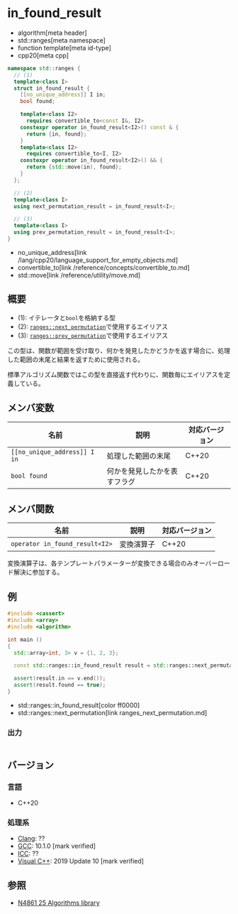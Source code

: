 # in_found_result
* algorithm[meta header]
* std::ranges[meta namespace]
* function template[meta id-type]
* cpp20[meta cpp]

```cpp
namespace std::ranges {
  // (1)
  template<class I>
  struct in_found_result {
    [[no_unique_address]] I in;
    bool found;

    template<class I2>
      requires convertible_to<const I&, I2>
    constexpr operator in_found_result<I2>() const & {
      return {in, found};
    }
    template<class I2>
      requires convertible_to<I, I2>
    constexpr operator in_found_result<I2>() && {
      return {std::move(in), found};
    }
  };

  // (2)
  template<class I>
  using next_permutation_result = in_found_result<I>;

  // (3)
  template<class I>
  using prev_permutation_result = in_found_result<I>;
}
```
* no_unique_address[link /lang/cpp20/language_support_for_empty_objects.md]
* convertible_to[link /reference/concepts/convertible_to.md]
* std::move[link /reference/utility/move.md]

## 概要
* (1): イテレータと`bool`を格納する型
* (2): [`ranges::next_permutation`](ranges_next_permutation.md)で使用するエイリアス
* (3): [`ranges::prev_permutation`](ranges_prev_permutation.md)で使用するエイリアス

この型は、関数が範囲を受け取り、何かを発見したかどうかを返す場合に、処理した範囲の末尾と結果を返すために使用される。

標準アルゴリズム関数ではこの型を直接返す代わりに、関数毎にエイリアスを定義している。


## メンバ変数

| 名前                          | 説明                         | 対応バージョン |
|-------------------------------|------------------------------|----------------|
| `[[no_unique_address]] I in`  | 処理した範囲の末尾           | C++20          |
| `bool found`                  | 何かを発見したかを表すフラグ | C++20          |


## メンバ関数

| 名前                           | 説明           | 対応バージョン |
|--------------------------------|----------------|----------------|
| `operator in_found_result<I2>` | 変換演算子     | C++20          |

変換演算子は、各テンプレートパラメーターが変換できる場合のみオーバーロード解決に参加する。


## 例
```cpp example
#include <cassert>
#include <array>
#include <algorithm>

int main ()
{
  std::array<int, 3> v = {1, 2, 3};

  const std::ranges::in_found_result result = std::ranges::next_permutation(v);

  assert(result.in == v.end());
  assert(result.found == true);
}
```
* std::ranges::in_found_result[color ff0000]
* std::ranges::next_permutation[link ranges_next_permutation.md]

### 出力
```
```

## バージョン
### 言語
- C++20

### 処理系
- [Clang](/implementation.md#clang): ??
- [GCC](/implementation.md#gcc): 10.1.0 [mark verified]
- [ICC](/implementation.md#icc): ??
- [Visual C++](/implementation.md#visual_cpp): 2019 Update 10 [mark verified]

## 参照
- [N4861 25 Algorithms library](https://timsong-cpp.github.io/cppwp/n4861/algorithms)
